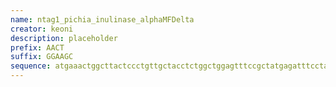 ```yaml
---
name: ntag1_pichia_inulinase_alphaMFDelta
creator: keoni
description: placeholder
prefix: AACT
suffix: GGAAGC
sequence: atgaaactggcttactccctgttgctacctctggctggagtttccgctatgagatttcctagtattttcactgctgtgctatttgccgctagttccgctctagctgctccagttaatactactactgaagatgaattggagggtgacttcgatgttgctgttctgcctttttccgcttctatcgcagccaaggaagaaggtgtatctctagagaagcgt
---
```

